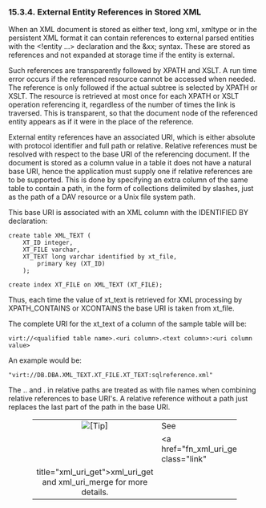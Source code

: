 <div id="xmlviewextentref" class="section">

<div class="titlepage">

<div>

<div>

### 15.3.4. External Entity References in Stored XML

</div>

</div>

</div>

When an XML document is stored as either text, long xml, xmltype or in
the persistent XML format it can contain references to external parsed
entities with the \<!entity ...\> declaration and the &xx; syntax. These
are stored as references and not expanded at storage time if the entity
is external.

Such references are transparently followed by XPATH and XSLT. A run time
error occurs if the referenced resource cannot be accessed when needed.
The reference is only followed if the actual subtree is selected by
XPATH or XSLT. The resource is retrieved at most once for each XPATH or
XSLT operation referencing it, regardless of the number of times the
link is traversed. This is transparent, so that the document node of the
referenced entity appears as if it were in the place of the reference.

External entity references have an associated URI, which is either
absolute with protocol identifier and full path or relative. Relative
references must be resolved with respect to the base URI of the
referencing document. If the document is stored as a column value in a
table it does not have a natural base URI, hence the application must
supply one if relative references are to be supported. This is done by
specifying an extra column of the same table to contain a path, in the
form of collections delimited by slashes, just as the path of a DAV
resource or a Unix file system path.

This base URI is associated with an XML column with the IDENTIFIED BY
declaration:

``` programlisting
create table XML_TEXT (
    XT_ID integer,
    XT_FILE varchar,
    XT_TEXT long varchar identified by xt_file,
        primary key (XT_ID)
    );

create index XT_FILE on XML_TEXT (XT_FILE);
```

Thus, each time the value of xt_text is retrieved for XML processing by
XPATH_CONTAINS or XCONTAINS the base URI is taken from xt_file.

The complete URI for the xt_text of a column of the sample table will
be:

``` programlisting
virt://<qualified table name>.<uri column>.<text column>:<uri column value>
```

An example would be:

``` programlisting
"virt://DB.DBA.XML_TEXT.XT_FILE.XT_TEXT:sqlreference.xml"
```

The .. and . in relative paths are treated as with file names when
combining relative references to base URI's. A relative reference
without a path just replaces the last part of the path in the base URI.

<div class="tip" style="margin-left: 0.5in; margin-right: 0.5in;">

|                            |                                                                         |
|:--------------------------:|:------------------------------------------------------------------------|
| ![\[Tip\]](images/tip.png) | See                                                                     |
|                            | <a href="fn_xml_uri_get.html" class="link"                              
                              title="xml_uri_get">xml_uri_get and xml_uri_merge</a> for more details.  |

</div>

</div>
